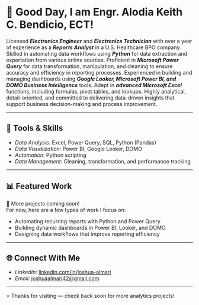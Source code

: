 # 👋 Good Day, I am Engr. Alodia Keith C. Bendicio, ECT!
<p align = “justify”>
  
Licensed ***Electronics Engineer*** and ***Electronics Technician*** with over a year of experience as a ***Reports Analyst*** in a U.S. Healthcare BPO company. Skilled in automating data workflows using ***Python*** for data extraction and exportation from various online sources. Proficient in ***Microsoft Power Query*** for data transformation, manipulation, and cleaning to ensure accuracy and efficiency in reporting processes. Experienced in building and managing dashboards using ***Google Looker, Microsoft Power BI, and DOMO Business Intelligence*** tools. Adept in ***advanced Microsoft Excel*** functions, including formulas, pivot tables, and lookups. Highly analytical, detail-oriented, and committed to delivering data-driven insights that support business decision-making and process improvement.
</p>

---

## 🧰 Tools & Skills
- *Data Analysis:* Excel, Power Query, SQL, Python (Pandas)
- *Data Visualization:* Power BI, Google Looker, DOMO
- *Automation:* Python scripting
- *Data Management:* Cleaning, transformation, and performance tracking

---

## 📊 Featured Work
🧩 More projects coming soon!  
For now, here are a few types of work I focus on:
- Automating recurring reports with Python and Power Query  
- Building dynamic dashboards in Power BI, Looker, and DOMO  
- Designing data workflows that improve reporting efficiency  

---

## 🌐 Connect With Me
- *LinkedIn:* [linkedin.com/in/joshua-almari](https://www.linkedin.com/in/joshua-almari-675731313/)
- *Email:* [joshuaalmari42@gmail.com](mailto:joshuaalmari42@gmail.com)

---

⭐ Thanks for visiting — check back soon for more analytics projects!
